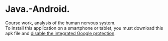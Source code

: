 # Java.-Android.
Course work, analysis of the human nervous system.  
To install this application on a smartphone or tablet, you must download this apk file and <ins>disable the integrated Google protection</ins>.

